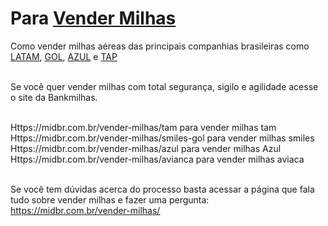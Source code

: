 <h1>Para <a href="https://comprosuasmilhas.com.br/#vender-milhas">Vender Milhas</a></h1>
Como vender milhas aéreas das principais companhias brasileiras como <a href="https://comprosuasmilhas.com.br/vender-milhas/latam">LATAM</a>, <a href="https://comprosuasmilhas.com.br/vender-milhas/gol">GOL</a>, <a href="https://comprosuasmilhas.com.br/vender-milhas/azul">AZUL</a> e <a href="https://comprosuasmilhas.com.br/vender-milhas/tap">TAP</a><br><br>

Se você quer vender milhas com total segurança, sigilo e agilidade acesse o site da Bankmilhas.<br><br>

Https://midbr.com.br/vender-milhas/tam para vender milhas tam<br>
Https://midbr.com.br/vender-milhas/smiles-gol para vender milhas smiles<br>
Https://midbr.com.br/vender-milhas/azul para vender milhas Azul<br>
Https://midbr.com.br/vender-milhas/avianca para vender milhas aviaca <br><br>

Se você tem dúvidas acerca do processo basta acessar a página que fala tudo sobre vender milhas e fazer uma pergunta: https://midbr.com.br/vender-milhas/




